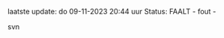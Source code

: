 laatste update: 
do 09-11-2023 20:44   uur 
Status: FAALT - fout - 
<div class="service R">svn</div>